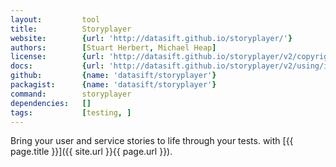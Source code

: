 ```yaml
---
layout:         tool
title:          Storyplayer
website:        {url: 'http://datasift.github.io/storyplayer/'} 
authors:        [Stuart Herbert, Michael Heap]
license:        {url: 'http://datasift.github.io/storyplayer/v2/copyright.html', label: 'BSD'} 
docs:           {url: 'http://datasift.github.io/storyplayer/v2/using/index.html'} 
github:         {name: 'datasift/storyplayer'} 
packagist:      {name: 'datasift/storyplayer'}
command:        storyplayer
dependencies:   []
tags:           [testing, ]
---
```


Bring your user and service stories to life through your tests. with [{{ page.title }}]({{ site.url }}{{ page.url }}).

<!--more--> 
